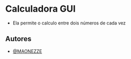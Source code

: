 
# Calculadora GUI

- Ela permite o calculo entre dois números de cada vez


## Autores

- [@MAONEZZE](https://www.github.com/MAONEZZE)

